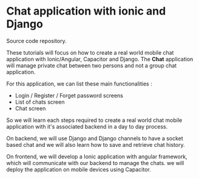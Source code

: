# Chat application with ionic and Django

Source code repository.

These tutorials will focus on how to create a real world mobile chat application with Ionic/Angular, Capacitor and Django. The **Chat** application will manage private chat between two persons and not a group chat application. 
 

For this application, we can list these main functionalities :

* Login / Register / Forget password screens
* List of chats screen
* Chat screen

So we will learn each steps required to create a real world chat mobile application with it's associated backend in a day to day process.

On backend, we will use Django and Django channels to have a socket based chat and we will also learn how to save and retrieve chat history. 

On frontend, we will develop a Ionic application with angular framework, which will communicate with our backend to manage the chats. we will deploy the application on mobile devices using Capacitor. 
